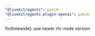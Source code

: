 ```yaml
---
"@livekit/agents": patch
"@livekit/agents-plugin-openai": patch
---
```


fix(treewide): use newer rtc-node version
